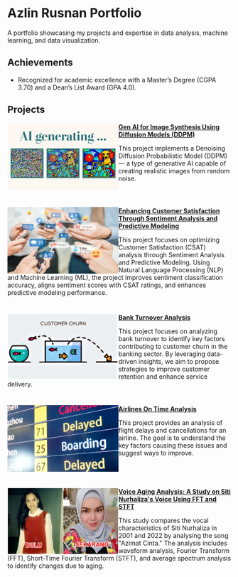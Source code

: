 # Azlin Rusnan Portfolio
A portfolio showcasing my projects and expertise in data analysis, machine learning, and data visualization.

## Achievements
- Recognized for academic excellence with a Master’s Degree (CGPA 3.70) and a Dean’s List Award (GPA 4.0).

## Projects

<img align="left" width="250" height="150" src="https://github.com/AzlinRusnan/Portfolio/blob/main/Images/3).jpeg"> **[Gen AI for Image Synthesis Using Diffusion Models (DDPM)](https://github.com/AzlinRusnan/Generative-Image-Synthesis-Using-Diffusion-Models)**

This project implements a Denoising Diffusion Probabilistic Model (DDPM) — a type of generative AI capable of creating realistic images from random noise.
<br clear="left"/>
#

<img align="left" width="250" height="150" src="https://github.com/AzlinRusnan/Portfolio/blob/main/Images/1).jpg"> **[Enhancing Customer Satisfaction Through Sentiment Analysis and Predictive Modeling](https://github.com/AzlinRusnan/Optimizing_CSAT_Through_Sentiment-Analysis_and_Predictive-Modeling/tree/main)**

This project focuses on optimizing Customer Satisfaction (CSAT) analysis through Sentiment Analysis and Predictive Modeling. Using Natural Language Processing (NLP) and Machine Learning (ML), the project improves sentiment classification accuracy, aligns sentiment scores with CSAT ratings, and enhances predictive modeling performance.



#

<img align="left" width="250" height="150" src="https://github.com/AzlinRusnan/Portfolio/blob/main/Images/2.jpeg"> **[Bank Turnover Analysis](https://github.com/AzlinRusnan/Bank_Turnover_Analysis)**

This project focuses on analyzing bank turnover to identify key factors contributing to customer churn in the banking sector. By leveraging data-driven insights, we aim to propose strategies to improve customer retention and enhance service delivery.

#

<img align="left" width="250" height="150" src="https://github.com/AzlinRusnan/Portfolio/blob/main/Images/iStock-498532108-916x517-1.jpg"> **[Airlines On Time Analysis](https://github.com/AzlinRusnan/Analysis_of_Airlines_On_Time_Performance)**

This project provides an analysis of flight delays and cancellations for an airline. The goal is to understand the key factors causing these issues and suggest ways to improve.

#

<br clear="left"/>

<img align="left" width="250" height="150" src="https://github.com/AzlinRusnan/Portfolio/blob/main/Images/Transformasi-Siti-Nurhaliza.jpg"> **[Voice Aging Analysis: A Study on Siti Nurhaliza's Voice Using FFT and STFT](https://github.com/AzlinRusnan/Voice_Aging_Analysis_Using_Forier-Transform_FFT_and_STFT)**

This study compares the vocal characteristics of Siti Nurhaliza in 2001 and 2022 by analysing the song "Azimat Cinta." The analysis includes waveform analysis, Fourier Transform (FFT), Short-Time Fourier Transform (STFT), and average spectrum analysis to identify changes due to aging.
